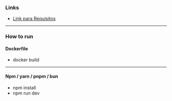 ### Links

- [Link para Requisitos](src/api-docs/requisites.md)

---

### How to run

#### Dockerfile

- docker build

---

#### Npm / yarn / pnpm / bun

- npm install
- npm run dev
